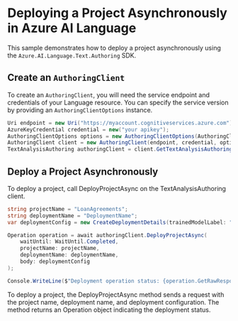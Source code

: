 # Deploying a Project Asynchronously in Azure AI Language

This sample demonstrates how to deploy a project asynchronously using the `Azure.AI.Language.Text.Authoring` SDK.

## Create an `AuthoringClient`

To create an `AuthoringClient`, you will need the service endpoint and credentials of your Language resource. You can specify the service version by providing an `AuthoringClientOptions` instance.

```C# Snippet:CreateAuthoringClientForSpecificApiVersion
Uri endpoint = new Uri("https://myaccount.cognitiveservices.azure.com");
AzureKeyCredential credential = new("your apikey");
AuthoringClientOptions options = new AuthoringClientOptions(AuthoringClientOptions.ServiceVersion.V2024_11_15_Preview);
AuthoringClient client = new AuthoringClient(endpoint, credential, options);
TextAnalysisAuthoring authoringClient = client.GetTextAnalysisAuthoringClient();
```

## Deploy a Project Asynchronously

To deploy a project, call DeployProjectAsync on the TextAnalysisAuthoring client.

```C# Snippet:Sample10_TextAuthoring_DeployProjectAsync
string projectName = "LoanAgreements";
string deploymentName = "DeploymentName";
var deploymentConfig = new CreateDeploymentDetails(trainedModelLabel: "29886710a2ae49259d62cffca977db66");

Operation operation = await authoringClient.DeployProjectAsync(
    waitUntil: WaitUntil.Completed,
    projectName: projectName,
    deploymentName: deploymentName,
    body: deploymentConfig
);

Console.WriteLine($"Deployment operation status: {operation.GetRawResponse().Status}");
```

To deploy a project, the DeployProjectAsync method sends a request with the project name, deployment name, and deployment configuration. The method returns an Operation object indicating the deployment status.
